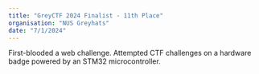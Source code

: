 ```yaml
---
title: "GreyCTF 2024 Finalist - 11th Place"
organisation: "NUS Greyhats"
date: "7/1/2024"
---
```


First-blooded a web challenge. Attempted CTF challenges on a hardware badge
powered by an STM32 microcontroller.
